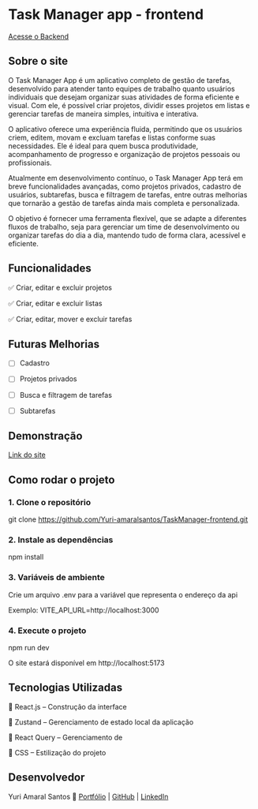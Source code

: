 # Task Manager app - frontend 

[Acesse o Backend](https://github.com/Yuri-amaralsantos/TaskManager-backend.git)

## Sobre o site

O Task Manager App é um aplicativo completo de gestão de tarefas, desenvolvido para atender tanto equipes de trabalho quanto usuários individuais que desejam organizar suas atividades de forma eficiente e visual. Com ele, é possível criar projetos, dividir esses projetos em listas e gerenciar tarefas de maneira simples, intuitiva e interativa.

O aplicativo oferece uma experiência fluida, permitindo que os usuários criem, editem, movam e excluam tarefas e listas conforme suas necessidades. Ele é ideal para quem busca produtividade, acompanhamento de progresso e organização de projetos pessoais ou profissionais.

Atualmente em desenvolvimento contínuo, o Task Manager App terá em breve funcionalidades avançadas, como projetos privados, cadastro de usuários, subtarefas, busca e filtragem de tarefas, entre outras melhorias que tornarão a gestão de tarefas ainda mais completa e personalizada.

O objetivo é fornecer uma ferramenta flexível, que se adapte a diferentes fluxos de trabalho, seja para gerenciar um time de desenvolvimento ou organizar tarefas do dia a dia, mantendo tudo de forma clara, acessível e eficiente.

## Funcionalidades

✅ Criar, editar e excluir projetos

✅ Criar, editar e excluir listas

✅ Criar, editar, mover e excluir tarefas

## Futuras Melhorias

- [ ]  Cadastro

- [ ]  Projetos privados

- [ ]  Busca e filtragem de tarefas

- [ ]  Subtarefas

## Demonstração

[Link do site](https://task-manager-frontend-eight-teal.vercel.app)

## Como rodar o projeto

### 1. Clone o repositório

git clone https://github.com/Yuri-amaralsantos/TaskManager-frontend.git

### 2. Instale as dependências

npm install

### 3. Variáveis de ambiente

Crie um arquivo .env para a variável que representa o endereço da api

Exemplo: VITE_API_URL=http://localhost:3000

### 4. Execute o projeto

npm run dev

O site estará disponível em http://localhost:5173


## Tecnologias Utilizadas

🔹 React.js – Construção da interface

🔹 Zustand – Gerenciamento de estado local da aplicação

🔹 React Query – Gerenciamento de 

🔹 CSS – Estilização do projeto

## Desenvolvedor

Yuri Amaral Santos
🚀 [Portfólio](https://yuri-amaral-santos-portfolio.vercel.app)
 | [GitHub](https://github.com/Yuri-amaralsantos)
 | [LinkedIn](https://www.linkedin.com/in/yuri-amaral-santos-17264a25b)
